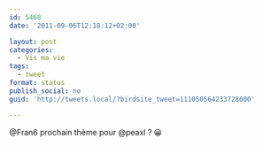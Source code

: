 ```yaml
---
id: 5468
date: '2011-09-06T12:18:12+02:00'

layout: post
categories:
  - Vis ma vie
tags:
  - tweet
format: status
publish_social: no
guid: 'http://tweets.local/?birdsite_tweet=111050564233728000'

---
```


@Fran6 prochain thème pour @peaxl ? 😀